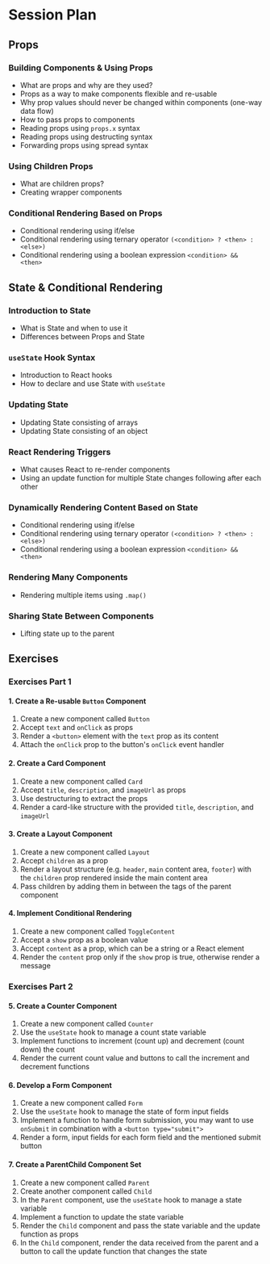 # Session Plan

## Props

### Building Components & Using Props

- What are props and why are they used?
- Props as a way to make components flexible and re-usable
- Why prop values should never be changed within components (one-way data flow)
- How to pass props to components
- Reading props using `props.x` syntax
- Reading props using destructing syntax
- Forwarding props using spread syntax

### Using Children Props

- What are children props?
- Creating wrapper components

### Conditional Rendering Based on Props

- Conditional rendering using if/else
- Conditional rendering using ternary operator `(<condition> ? <then> : <else>)`
- Conditional rendering using a boolean expression `<condition> && <then>`

## State & Conditional Rendering

### Introduction to State

- What is State and when to use it
- Differences between Props and State

### `useState` Hook Syntax

- Introduction to React hooks
- How to declare and use State with `useState`

### Updating State

- Updating State consisting of arrays
- Updating State consisting of an object

### React Rendering Triggers

- What causes React to re-render components
- Using an update function for multiple State changes following after each other

### Dynamically Rendering Content Based on State

- Conditional rendering using if/else
- Conditional rendering using ternary operator `(<condition> ? <then> : <else>)`
- Conditional rendering using a boolean expression `<condition> && <then>`

### Rendering Many Components

- Rendering multiple items using `.map()`

### Sharing State Between Components

- Lifting state up to the parent

## Exercises

### Exercises Part 1

#### 1. Create a Re-usable `Button` Component

1. Create a new component called `Button`
2. Accept `text` and `onClick` as props
3. Render a `<button>` element with the `text` prop as its content
4. Attach the `onClick` prop to the button's `onClick` event handler

#### 2. Create a Card Component

1. Create a new component called `Card`
2. Accept `title`, `description`, and `imageUrl` as props
3. Use destructuring to extract the props
4. Render a card-like structure with the provided `title`, `description`, and `imageUrl`

#### 3. Create a Layout Component

1. Create a new component called `Layout`
2. Accept `children` as a prop
3. Render a layout structure (e.g. `header`, `main` content area, `footer`) with the `children` prop rendered inside the main content area
4. Pass children by adding them in between the tags of the parent component

#### 4. Implement Conditional Rendering

1. Create a new component called `ToggleContent`
2. Accept a `show` prop as a boolean value
3. Accept `content` as a prop, which can be a string or a React element
4. Render the `content` prop only if the `show` prop is true, otherwise render a message

### Exercises Part 2

#### 5. Create a Counter Component

1. Create a new component called `Counter`
2. Use the `useState` hook to manage a count state variable
3. Implement functions to increment (count up) and decrement (count down) the count
4. Render the current count value and buttons to call the increment and decrement functions

#### 6. Develop a Form Component

1. Create a new component called `Form`
2. Use the `useState` hook to manage the state of form input fields
3. Implement a function to handle form submission, you may want to use `onSubmit` in combination with a `<button type="submit">`
4. Render a form, input fields for each form field and the mentioned submit button

#### 7. Create a ParentChild Component Set

1. Create a new component called `Parent`
2. Create another component called `Child`
3. In the `Parent` component, use the `useState` hook to manage a state variable
4. Implement a function to update the state variable
5. Render the `Child` component and pass the state variable and the update function as props
6. In the `Child` component, render the data received from the parent and a button to call the update function that changes the state
